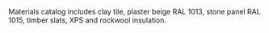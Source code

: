 Materials catalog includes clay tile, plaster beige RAL 1013, stone panel RAL 1015, timber slats, XPS and rockwool insulation.